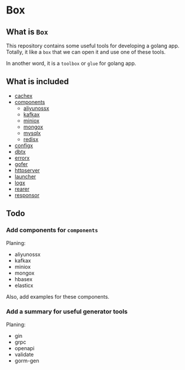 # Box

## What is `Box`

This repository contains some useful tools for developing a golang app. Totally, it like a `box` that we can open it and use one of these tools.

In another word, it is a `toolbox` or `glue` for golang app.

## What is included

- [cachex](./cachex/README.md)
- [components](./components/README.md)
  - [aliyunossx](./components/aliyunossx/README.md)
  - [kafkax](./components/kafkax/README.md)
  - [miniox](./components/miniox/README.md)
  - [mongox](./components/mongox/README.md)
  - [mysqlx](./components/mysqlx/README.md)
  - [redisx](./components/redisx/README.md)
- [configx](./configx/README.md)
- [dbtx](./dbtx/README.md)
- [errorx](errorxv1/README.md)
- [gofer](./gofer/README.md)
- [httpserver](./httpserver/README.md)
- [launcher](./launcher/README.md)
- [logx](./logx/README.md)
- [rearer](./rearer/README.md)
- [responsor](./responsor/README.md)

## Todo

### Add components for `components`

Planing:

- aliyunossx
- kafkax
- miniox
- mongox
- hbasex
- elasticx

Also, add examples for these components.

### Add a summary for useful generator tools

Planing:

- gin
- grpc
- openapi
- validate
- gorm-gen
